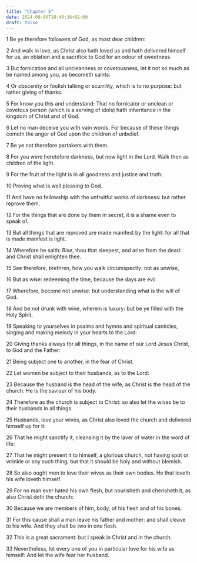 ```yaml
---
title: "Chapter 5"
date: 2024-09-06T18:40:36+02:00
draft: false
---
```




1 Be ye therefore followers of God, as most dear children:

2 And walk in love, as Christ also hath loved us and hath delivered himself for us, an oblation and a sacrifice to God for an odour of sweetness.

3 But fornication and all uncleanness or covetousness, let it not so much as be named among you, as becometh saints:

4 Or obscenity or foolish talking or scurrility, which is to no purpose: but rather giving of thanks.

5 For know you this and understand: That no fornicator or unclean or covetous person (which is a serving of idols) hath inheritance in the kingdom of Christ and of God.

6 Let no man deceive you with vain words. For because of these things cometh the anger of God upon the children of unbelief.

7 Be ye not therefore partakers with them.

8 For you were heretofore darkness, but now light in the Lord. Walk then as children of the light.

9 For the fruit of the light is in all goodness and justice and truth:

10 Proving what is well pleasing to God.

11 And have no fellowship with the unfruitful works of darkness: but rather reprove them.

12 For the things that are done by them in secret, it is a shame even to speak of.

13 But all things that are reproved are made manifest by the light: for all that is made manifest is light.

14 Wherefore he saith: Rise, thou that sleepest, and arise from the dead: and Christ shall enlighten thee.

15 See therefore, brethren, how you walk circumspectly: not as unwise,

16 But as wise: redeeming the time, because the days are evil.

17 Wherefore, become not unwise: but understanding what is the will of God.

18 And be not drunk with wine, wherein is luxury: but be ye filled with the Holy Spirit,

19 Speaking to yourselves in psalms and hymns and spiritual canticles, singing and making melody in your hearts to the Lord:

20 Giving thanks always for all things, in the name of our Lord Jesus Christ, to God and the Father:

21 Being subject one to another, in the fear of Christ.

22 Let women be subject to their husbands, as to the Lord:

23 Because the husband is the head of the wife, as Christ is the head of the church. He is the saviour of his body.

24 Therefore as the church is subject to Christ: so also let the wives be to their husbands in all things.

25 Husbands, love your wives, as Christ also loved the church and delivered himself up for it:

26 That he might sanctify it, cleansing it by the laver of water in the word of life:

27 That he might present it to himself, a glorious church, not having spot or wrinkle or any such thing; but that it should be holy and without blemish.

28 So also ought men to love their wives as their own bodies. He that loveth his wife loveth himself.

29 For no man ever hated his own flesh, but nourisheth and cherisheth it, as also Christ doth the church:

30 Because we are members of him, body, of his flesh and of his bones.

31 For this cause shall a man leave his father and mother: and shall cleave to his wife. And they shall be two in one flesh.

32 This is a great sacrament: but I speak in Christ and in the church.

33 Nevertheless, let every one of you in particular love for his wife as himself: And let the wife fear her husband.

